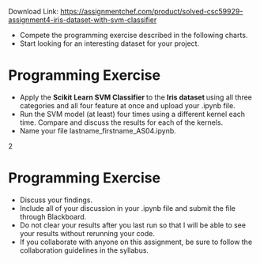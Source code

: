 Download Link: https://assignmentchef.com/product/solved-csc59929-assignment4-iris-dataset-with-svm-classifier
<br>
<ul>

 <li>Compete the programming exercise described in the following charts.</li>

 <li>Start looking for an interesting dataset for your project.</li>

</ul>

<h1>Programming Exercise</h1>

<ul>

 <li>Apply the <strong>Scikit Learn SVM Classifier </strong>to the <strong>Iris dataset </strong>using all three categories and all four feature at once and upload your .ipynb file.</li>

 <li>Run the SVM model (at least) four times using a different kernel each time. Compare and discuss the results for each of the kernels.</li>

 <li>Name your file lastname_firstname_AS04.ipynb.</li>

</ul>

2

<h1>Programming Exercise</h1>

<ul>

 <li>Discuss your findings.</li>

 <li>Include all of your discussion in your .ipynb file and submit the file through Blackboard.</li>

 <li>Do not clear your results after you last run so that I will be able to see your results without rerunning your code.</li>

 <li>If you collaborate with anyone on this assignment, be sure to follow the collaboration guidelines in the syllabus.</li>

</ul>